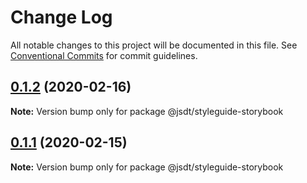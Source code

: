 # Change Log

All notable changes to this project will be documented in this file.
See [Conventional Commits](https://conventionalcommits.org) for commit guidelines.

## [0.1.2](https://github.com/jsdevtools/jsdevtools/compare/@jsdt/styleguide-storybook@0.1.1...@jsdt/styleguide-storybook@0.1.2) (2020-02-16)

**Note:** Version bump only for package @jsdt/styleguide-storybook





## [0.1.1](https://github.com/jsdevtools/monorepo-template/compare/@jsdt/styleguide-storybook@0.1.2...@jsdt/styleguide-storybook@0.1.1) (2020-02-15)

**Note:** Version bump only for package @jsdt/styleguide-storybook

